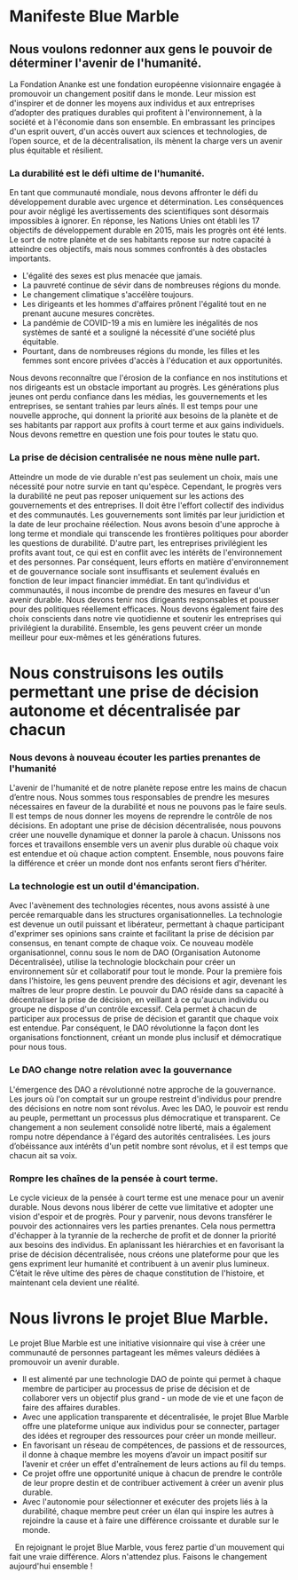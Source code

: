 # Manifeste Blue Marble
## Nous voulons redonner aux gens le pouvoir de déterminer l'avenir de l'humanité. 
La Fondation Ananke est une fondation européenne visionnaire engagée à promouvoir un changement positif dans le monde. Leur mission est d'inspirer et de donner les moyens aux individus et aux entreprises d’adopter des pratiques durables qui profitent à l'environnement, à la société et à l'économie dans son ensemble. En embrassant les principes d'un esprit ouvert, d'un accès ouvert aux sciences et technologies, de l’open source, et de la décentralisation, ils mènent la charge vers un avenir plus équitable et résilient.
### La durabilité est le défi ultime de l'humanité.
En tant que communauté mondiale, nous devons affronter le défi du développement durable avec urgence et détermination. Les conséquences pour avoir négligé les avertissements des scientifiques sont désormais impossibles à ignorer. En réponse, les Nations Unies ont établi les 17 objectifs de développement durable en 2015, mais les progrès ont été lents. Le sort de notre planète et de ses habitants repose sur notre capacité à atteindre ces objectifs, mais nous sommes confrontés à des obstacles importants.
* L'égalité des sexes est plus menacée que jamais.
* La pauvreté continue de sévir dans de nombreuses régions du monde.
* Le changement climatique s'accélère toujours.
* Les dirigeants et les hommes d'affaires prônent l'égalité tout en ne prenant aucune mesures concrètes.
* La pandémie de COVID-19 a mis en lumière les inégalités de nos systèmes de santé et a souligné la nécessité d'une société plus équitable.
* Pourtant, dans de nombreuses régions du monde, les filles et les femmes sont encore privées d'accès à l'éducation et aux opportunités.

Nous devons reconnaître que l'érosion de la confiance en nos institutions et nos dirigeants est un obstacle important au progrès. Les générations plus jeunes ont perdu confiance dans les médias, les gouvernements et les entreprises, se sentant trahies par leurs aînés. Il est temps pour une nouvelle approche, qui donnent la priorité aux besoins de la planète et de ses habitants par rapport aux profits à court terme et aux gains individuels. Nous devons remettre en question une fois pour toutes le statu quo.
### La prise de décision centralisée ne nous mène nulle part.
Atteindre un mode de vie durable n'est pas seulement un choix, mais une nécessité pour notre survie en tant qu'espèce. Cependant, le progrès vers la durabilité ne peut pas reposer uniquement sur les actions des gouvernements et des entreprises. Il doit être l'effort collectif des individus et des communautés.
Les gouvernements sont limités par leur juridiction et la date de leur prochaine réélection. Nous avons besoin d'une approche à long terme et mondiale qui transcende les frontières politiques pour aborder les questions de durabilité.
D'autre part, les entreprises privilégient les profits avant tout, ce qui est en conflit avec les intérêts de l'environnement et des personnes. Par conséquent, leurs efforts en matière d'environnement et de gouvernance sociale sont insuffisants et seulement évalués en fonction de leur impact financier immédiat.
En tant qu'individus et communautés, il nous incombe de prendre des mesures en faveur d'un avenir durable. Nous devons tenir nos dirigeants responsables et pousser pour des politiques réellement efficaces. Nous devons également faire des choix conscients dans notre vie quotidienne et soutenir les entreprises qui privilégient la durabilité. Ensemble, les gens peuvent créer un monde meilleur pour eux-mêmes et les générations futures.
# Nous construisons les outils permettant une prise de décision autonome et décentralisée par chacun
### Nous devons à nouveau écouter les parties prenantes de l'humanité
L'avenir de l'humanité et de notre planète repose entre les mains de chacun d’entre nous. Nous sommes tous responsables de prendre les mesures nécessaires en faveur de la durabilité et nous ne pouvons pas le faire seuls. Il est temps de nous donner les moyens de reprendre le contrôle de nos décisions. En adoptant une prise de décision décentralisée, nous pouvons créer une nouvelle dynamique et donner la parole à chacun. Unissons nos forces et travaillons ensemble vers un avenir plus durable où chaque voix est entendue et où chaque action comptent. Ensemble, nous pouvons faire la différence et créer un monde dont nos enfants seront fiers d'hériter.
### La technologie est un outil d'émancipation.
Avec l'avènement des technologies récentes, nous avons assisté à une percée remarquable dans les structures organisationnelles. La technologie est devenue un outil puissant et libérateur, permettant à chaque participant d'exprimer ses opinions sans crainte et facilitant la prise de décision par consensus, en tenant compte de chaque voix. Ce nouveau modèle organisationnel, connu sous le nom de DAO (Organisation Autonome Décentralisée), utilise la technologie blockchain pour créer un environnement sûr et collaboratif pour tout le monde. Pour la première fois dans l'histoire, les gens peuvent prendre des décisions et agir, devenant les maîtres de leur propre destin. Le pouvoir du DAO réside dans sa capacité à décentraliser la prise de décision, en veillant à ce qu'aucun individu ou groupe ne dispose d'un contrôle excessif. Cela permet à chacun de participer aux processus de prise de décision et garantit que chaque voix est entendue. Par conséquent, le DAO révolutionne la façon dont les organisations fonctionnent, créant un monde plus inclusif et démocratique pour nous tous.
### Le DAO change notre relation avec la gouvernance
L'émergence des DAO a révolutionné notre approche de la gouvernance. Les jours où l'on comptait sur un groupe restreint d'individus pour prendre des décisions en notre nom sont révolus. Avec les DAO, le pouvoir est rendu au peuple, permettant un processus plus démocratique et transparent. Ce changement a non seulement consolidé notre liberté, mais a également rompu notre dépendance à l'égard des autorités centralisées. Les jours d’obéissance aux intérêts d'un petit nombre sont révolus, et il est temps que chacun ait sa voix.
### Rompre les chaînes de la pensée à court terme.
Le cycle vicieux de la pensée à court terme est une menace pour un avenir durable. Nous devons nous libérer de cette vue limitative et adopter une vision d'espoir et de progrès. Pour y parvenir, nous devons transférer le pouvoir des actionnaires vers les parties prenantes. Cela nous permettra d'échapper à la tyrannie de la recherche de profit et de donner la priorité aux besoins des individus. En aplanissant les hiérarchies et en favorisant la prise de décision décentralisée, nous créons une plateforme pour que les gens expriment leur humanité et contribuent à un avenir plus lumineux. C’était le rêve ultime des pères de chaque constitution de l'histoire, et maintenant cela devient une réalité.
# Nous livrons le projet Blue Marble.
Le projet Blue Marble est une initiative visionnaire qui vise à créer une communauté de personnes partageant les mêmes valeurs dédiées à promouvoir un avenir durable.
* Il est alimenté par une technologie DAO de pointe qui permet à chaque membre de participer au processus de prise de décision et de collaborer vers un objectif plus grand - un mode de vie et une façon de faire des affaires durables.
* Avec une application transparente et décentralisée, le projet Blue Marble offre une plateforme unique aux individus pour se connecter, partager des idées et regrouper des ressources pour créer un monde meilleur.
* En favorisant un réseau de compétences, de passions et de ressources, il donne à chaque membre les moyens d’avoir un impact positif sur l’avenir et créer un effet d'entraînement de leurs actions au fil du temps.
* Ce projet offre une opportunité unique à chacun de prendre le contrôle de leur propre destin et de contribuer activement à créer un avenir plus durable.
* Avec l'autonomie pour sélectionner et exécuter des projets liés à la durabilité, chaque membre peut créer un élan qui inspire les autres à rejoindre la cause et à faire une différence croissante et durable sur le monde.

⠀En rejoignant le projet Blue Marble, vous ferez partie d'un mouvement qui fait une vraie différence. 
Alors n'attendez plus. Faisons le changement aujourd'hui ensemble !

